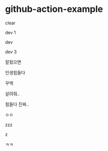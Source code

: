# github-action-example


clear

dev 1

dev 

dev 3

잘됬으면

인생힘들다

꾸엑

살려줘..

힘들다 진짜..

ㅇㅇ  

zzz

z

ㅋㅋ
